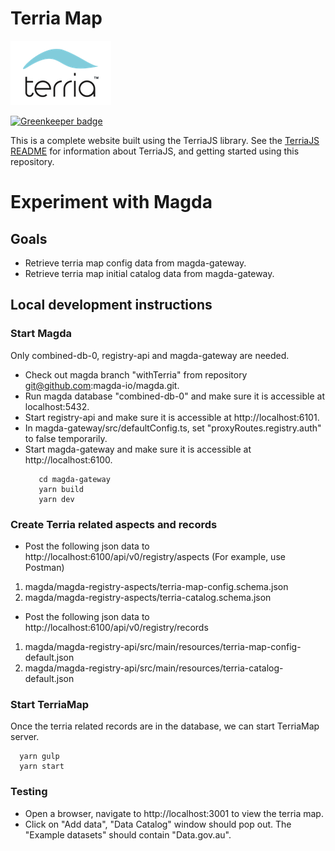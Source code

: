 Terria Map
==========

![Terria logo](terria-logo.png "Terria logo")

[![Greenkeeper badge](https://badges.greenkeeper.io/TerriaJS/TerriaMap.svg)](https://greenkeeper.io/)

This is a complete website built using the TerriaJS library. See the [TerriaJS README](https://github.com/TerriaJS/TerriaJS) for information about TerriaJS, and getting started using this repository.

# Experiment with Magda
## Goals
* Retrieve terria map config data from magda-gateway.
* Retrieve terria map initial catalog data from magda-gateway.

## Local development instructions
### Start Magda
Only combined-db-0, registry-api and magda-gateway are needed.
* Check out magda branch "withTerria" from repository git@github.com:magda-io/magda.git.
* Run magda database "combined-db-0" and make sure it is accessible at localhost:5432.
* Start registry-api and make sure it is accessible at http://localhost:6101.
* In magda-gateway/src/defaultConfig.ts, set "proxyRoutes.registry.auth" to false temporarily. 
* Start magda-gateway and make sure it is accessible at http://localhost:6100.
  ```
     cd magda-gateway
     yarn build
     yarn dev
  ```
### Create Terria related aspects and records
* Post the following json data to http://localhost:6100/api/v0/registry/aspects (For example, use Postman)
 1. magda/magda-registry-aspects/terria-map-config.schema.json
 2. magda/magda-registry-aspects/terria-catalog.schema.json
* Post the following json data to http://localhost:6100/api/v0/registry/records
 1. magda/magda-registry-api/src/main/resources/terria-map-config-default.json
 2. magda/magda-registry-api/src/main/resources/terria-catalog-default.json

### Start TerriaMap
Once the terria related records are in the database, we can start TerriaMap server.
  ```
    yarn gulp
    yarn start
  ```
### Testing
* Open a browser, navigate to http://localhost:3001 to view the terria map.
* Click on "Add data", "Data Catalog" window should pop out. The "Example datasets" should contain "Data.gov.au".